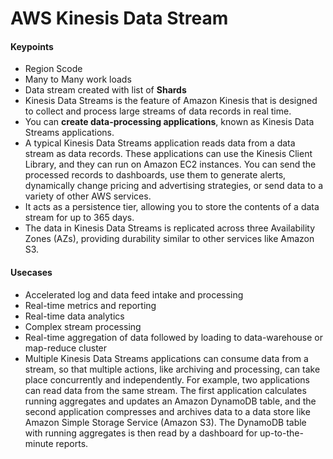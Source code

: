 # AWS Kinesis Data Stream

#### Keypoints
- Region Scode
- Many to Many work loads
- Data stream created with list of **Shards**
- Kinesis Data Streams is the feature of Amazon Kinesis that is designed to collect and process large streams of data records in real time.
- You can **create data-processing applications**, known as Kinesis Data Streams applications.
- A typical Kinesis Data Streams application reads data from a data stream as data records. These applications can use the Kinesis Client Library, and they can run on Amazon EC2 instances. You can send the processed records to dashboards, use them to generate alerts, dynamically change pricing and advertising strategies, or send data to a variety of other AWS services.
- It acts as a persistence tier, allowing you to store the contents of a data stream for up to 365 days.
- The data in Kinesis Data Streams is replicated across three Availability Zones (AZs), providing durability
similar to other services like Amazon S3.

#### Usecases
- Accelerated log and data feed intake and processing
- Real-time metrics and reporting
- Real-time data analytics
- Complex stream processing
- Real-time aggregation of data followed by loading to data-warehouse or map-reduce cluster
- Multiple Kinesis Data Streams applications can consume data from a stream, so that multiple actions, like archiving and processing, can take place concurrently and independently. For example, two applications can read data from the same stream. The first application calculates running aggregates and updates an Amazon DynamoDB table, and the second application compresses and archives data to a data store like Amazon Simple Storage Service (Amazon S3). The DynamoDB table with running aggregates is then read by a dashboard for up-to-the-minute reports.
